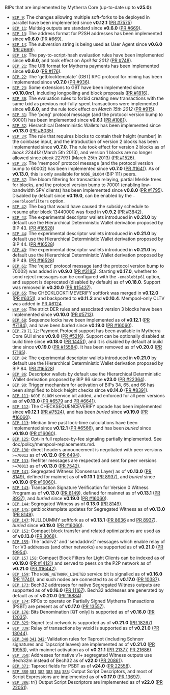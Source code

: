 BIPs that are implemented by Mytherra Core (up-to-date up to **v25.0**):

* [`BIP 9`](https://github.com/mytherra/bips/blob/master/bip-0009.mediawiki): The changes allowing multiple soft-forks to be deployed in parallel have been implemented since **v0.12.1**  ([PR #7575](https://github.com/mytherra/mytherra/pull/7575))
* [`BIP 11`](https://github.com/mytherra/bips/blob/master/bip-0011.mediawiki): Multisig outputs are standard since **v0.6.0** ([PR #669](https://github.com/mytherra/mytherra/pull/669)).
* [`BIP 13`](https://github.com/mytherra/bips/blob/master/bip-0013.mediawiki): The address format for P2SH addresses has been implemented since **v0.6.0** ([PR #669](https://github.com/mytherra/mytherra/pull/669)).
* [`BIP 14`](https://github.com/mytherra/bips/blob/master/bip-0014.mediawiki): The subversion string is being used as User Agent since **v0.6.0** ([PR #669](https://github.com/mytherra/mytherra/pull/669)).
* [`BIP 16`](https://github.com/mytherra/bips/blob/master/bip-0016.mediawiki): The pay-to-script-hash evaluation rules have been implemented since **v0.6.0**, and took effect on *April 1st 2012* ([PR #748](https://github.com/mytherra/mytherra/pull/748)).
* [`BIP 21`](https://github.com/mytherra/bips/blob/master/bip-0021.mediawiki): The URI format for Mytherra payments has been implemented since **v0.6.0** ([PR #176](https://github.com/mytherra/mytherra/pull/176)).
* [`BIP 22`](https://github.com/mytherra/bips/blob/master/bip-0022.mediawiki): The 'getblocktemplate' (GBT) RPC protocol for mining has been implemented since **v0.7.0** ([PR #936](https://github.com/mytherra/mytherra/pull/936)).
* [`BIP 23`](https://github.com/mytherra/bips/blob/master/bip-0023.mediawiki): Some extensions to GBT have been implemented since **v0.10.0rc1**, including longpolling and block proposals ([PR #1816](https://github.com/mytherra/mytherra/pull/1816)).
* [`BIP 30`](https://github.com/mytherra/bips/blob/master/bip-0030.mediawiki): The evaluation rules to forbid creating new transactions with the same txid as previous not-fully-spent transactions were implemented since **v0.6.0**, and the rule took effect on *March 15th 2012* ([PR #915](https://github.com/mytherra/mytherra/pull/915)).
* [`BIP 31`](https://github.com/mytherra/bips/blob/master/bip-0031.mediawiki): The 'pong' protocol message (and the protocol version bump to 60001) has been implemented since **v0.6.1** ([PR #1081](https://github.com/mytherra/mytherra/pull/1081)).
* [`BIP 32`](https://github.com/mytherra/bips/blob/master/bip-0032.mediawiki): Hierarchical Deterministic Wallets has been implemented since **v0.13.0** ([PR #8035](https://github.com/mytherra/mytherra/pull/8035)).
* [`BIP 34`](https://github.com/mytherra/bips/blob/master/bip-0034.mediawiki): The rule that requires blocks to contain their height (number) in the coinbase input, and the introduction of version 2 blocks has been implemented since **v0.7.0**. The rule took effect for version 2 blocks as of *block 224413* (March 5th 2013), and version 1 blocks are no longer allowed since *block 227931* (March 25th 2013) ([PR #1526](https://github.com/mytherra/mytherra/pull/1526)).
* [`BIP 35`](https://github.com/mytherra/bips/blob/master/bip-0035.mediawiki): The 'mempool' protocol message (and the protocol version bump to 60002) has been implemented since **v0.7.0** ([PR #1641](https://github.com/mytherra/mytherra/pull/1641)). As of **v0.13.0**, this is only available for `NODE_BLOOM` (BIP 111) peers.
* [`BIP 37`](https://github.com/mytherra/bips/blob/master/bip-0037.mediawiki): The bloom filtering for transaction relaying, partial Merkle trees for blocks, and the protocol version bump to 70001 (enabling low-bandwidth SPV clients) has been implemented since **v0.8.0** ([PR #1795](https://github.com/mytherra/mytherra/pull/1795)). Disabled by default since **v0.19.0**, can be enabled by the `-peerbloomfilters` option.
* [`BIP 42`](https://github.com/mytherra/bips/blob/master/bip-0042.mediawiki): The bug that would have caused the subsidy schedule to resume after block 13440000 was fixed in **v0.9.2** ([PR #3842](https://github.com/mytherra/mytherra/pull/3842)).
* [`BIP 43`](https://github.com/mytherra/bips/blob/master/bip-0043.mediawiki): The experimental descriptor wallets introduced in **v0.21.0** by default use the Hierarchical Deterministic Wallet derivation proposed by BIP 43. ([PR #16528](https://github.com/mytherra/mytherra/pull/16528))
* [`BIP 44`](https://github.com/mytherra/bips/blob/master/bip-0044.mediawiki): The experimental descriptor wallets introduced in **v0.21.0** by default use the Hierarchical Deterministic Wallet derivation proposed by BIP 44. ([PR #16528](https://github.com/mytherra/mytherra/pull/16528))
* [`BIP 49`](https://github.com/mytherra/bips/blob/master/bip-0049.mediawiki): The experimental descriptor wallets introduced in **v0.21.0** by default use the Hierarchical Deterministic Wallet derivation proposed by BIP 49. ([PR #16528](https://github.com/mytherra/mytherra/pull/16528))
* [`BIP 61`](https://github.com/mytherra/bips/blob/master/bip-0061.mediawiki): The 'reject' protocol message (and the protocol version bump to 70002) was added in **v0.9.0** ([PR #3185](https://github.com/mytherra/mytherra/pull/3185)). Starting **v0.17.0**, whether to send reject messages can be configured with the `-enablebip61` option, and support is deprecated (disabled by default) as of **v0.18.0**. Support was removed in **v0.20.0** ([PR #15437](https://github.com/mytherra/mytherra/pull/15437)).
* [`BIP 65`](https://github.com/mytherra/bips/blob/master/bip-0065.mediawiki): The CHECKLOCKTIMEVERIFY softfork was merged in **v0.12.0** ([PR #6351](https://github.com/mytherra/mytherra/pull/6351)), and backported to **v0.11.2** and **v0.10.4**. Mempool-only CLTV was added in [PR #6124](https://github.com/mytherra/mytherra/pull/6124).
* [`BIP 66`](https://github.com/mytherra/bips/blob/master/bip-0066.mediawiki): The strict DER rules and associated version 3 blocks have been implemented since **v0.10.0** ([PR #5713](https://github.com/mytherra/mytherra/pull/5713)).
* [`BIP 68`](https://github.com/mytherra/bips/blob/master/bip-0068.mediawiki): Sequence locks have been implemented as of **v0.12.1**  ([PR #7184](https://github.com/mytherra/mytherra/pull/7184)), and have been *buried* since **v0.19.0** ([PR #16060](https://github.com/mytherra/mytherra/pull/16060)).
* [`BIP 70`](https://github.com/mytherra/bips/blob/master/bip-0070.mediawiki) [`71`](https://github.com/mytherra/bips/blob/master/bip-0071.mediawiki) [`72`](https://github.com/mytherra/bips/blob/master/bip-0072.mediawiki):
  Payment Protocol support has been available in Mytherra Core GUI since **v0.9.0** ([PR #5216](https://github.com/mytherra/mytherra/pull/5216)).
  Support can be optionally disabled at build time since **v0.18.0** ([PR 14451](https://github.com/mytherra/mytherra/pull/14451)),
  and it is disabled by default at build time since **v0.19.0** ([PR #15584](https://github.com/mytherra/mytherra/pull/15584)).
  It has been removed as of **v0.20.0** ([PR 17165](https://github.com/mytherra/mytherra/pull/17165)).
* [`BIP 84`](https://github.com/mytherra/bips/blob/master/bip-0084.mediawiki): The experimental descriptor wallets introduced in **v0.21.0** by default use the Hierarchical Deterministic Wallet derivation proposed by BIP 84. ([PR #16528](https://github.com/mytherra/mytherra/pull/16528))
* [`BIP 86`](https://github.com/mytherra/bips/blob/master/bip-0086.mediawiki): Descriptor wallets by default use the Hierarchical Deterministic Wallet derivation proposed by BIP 86 since **v23.0** ([PR #22364](https://github.com/mytherra/mytherra/pull/22364)).
* [`BIP 90`](https://github.com/mytherra/bips/blob/master/bip-0090.mediawiki): Trigger mechanism for activation of BIPs 34, 65, and 66 has been simplified to block height checks since **v0.14.0** ([PR #8391](https://github.com/mytherra/mytherra/pull/8391)).
* [`BIP 111`](https://github.com/mytherra/bips/blob/master/bip-0111.mediawiki): `NODE_BLOOM` service bit added, and enforced for all peer versions as of **v0.13.0** ([PR #6579](https://github.com/mytherra/mytherra/pull/6579) and [PR #6641](https://github.com/mytherra/mytherra/pull/6641)).
* [`BIP 112`](https://github.com/mytherra/bips/blob/master/bip-0112.mediawiki): The CHECKSEQUENCEVERIFY opcode has been implemented since **v0.12.1** ([PR #7524](https://github.com/mytherra/mytherra/pull/7524)), and has been *buried* since **v0.19.0** ([PR #16060](https://github.com/mytherra/mytherra/pull/16060)).
* [`BIP 113`](https://github.com/mytherra/bips/blob/master/bip-0113.mediawiki): Median time past lock-time calculations have been implemented since **v0.12.1** ([PR #6566](https://github.com/mytherra/mytherra/pull/6566)), and has been *buried* since **v0.19.0** ([PR #16060](https://github.com/mytherra/mytherra/pull/16060)).
* [`BIP 125`](https://github.com/mytherra/bips/blob/master/bip-0125.mediawiki): Opt-in full replace-by-fee signaling partially implemented. See doc/policy/mempool-replacements.md.
* [`BIP 130`](https://github.com/mytherra/bips/blob/master/bip-0130.mediawiki): direct headers announcement is negotiated with peer versions `>=70012` as of **v0.12.0** ([PR 6494](https://github.com/mytherra/mytherra/pull/6494)).
* [`BIP 133`](https://github.com/mytherra/bips/blob/master/bip-0133.mediawiki): feefilter messages are respected and sent for peer versions `>=70013` as of **v0.13.0** ([PR 7542](https://github.com/mytherra/mytherra/pull/7542)).
* [`BIP 141`](https://github.com/mytherra/bips/blob/master/bip-0141.mediawiki): Segregated Witness (Consensus Layer) as of **v0.13.0** ([PR 8149](https://github.com/mytherra/mytherra/pull/8149)), defined for mainnet as of **v0.13.1** ([PR 8937](https://github.com/mytherra/mytherra/pull/8937)), and *buried* since **v0.19.0** ([PR #16060](https://github.com/mytherra/mytherra/pull/16060)).
* [`BIP 143`](https://github.com/mytherra/bips/blob/master/bip-0143.mediawiki): Transaction Signature Verification for Version 0 Witness Program as of **v0.13.0** ([PR 8149](https://github.com/mytherra/mytherra/pull/8149)), defined for mainnet as of **v0.13.1** ([PR 8937](https://github.com/mytherra/mytherra/pull/8937)), and *buried* since **v0.19.0** ([PR #16060](https://github.com/mytherra/mytherra/pull/16060)).
* [`BIP 144`](https://github.com/mytherra/bips/blob/master/bip-0144.mediawiki): Segregated Witness as of **0.13.0** ([PR 8149](https://github.com/mytherra/mytherra/pull/8149)).
* [`BIP 145`](https://github.com/mytherra/bips/blob/master/bip-0145.mediawiki): getblocktemplate updates for Segregated Witness as of **v0.13.0** ([PR 8149](https://github.com/mytherra/mytherra/pull/8149)).
* [`BIP 147`](https://github.com/mytherra/bips/blob/master/bip-0147.mediawiki): NULLDUMMY softfork as of **v0.13.1** ([PR 8636](https://github.com/mytherra/mytherra/pull/8636) and [PR 8937](https://github.com/mytherra/mytherra/pull/8937)), *buried* since **v0.19.0** ([PR #16060](https://github.com/mytherra/mytherra/pull/16060)).
* [`BIP 152`](https://github.com/mytherra/bips/blob/master/bip-0152.mediawiki): Compact block transfer and related optimizations are used as of **v0.13.0** ([PR 8068](https://github.com/mytherra/mytherra/pull/8068)).
* [`BIP 155`](https://github.com/mytherra/bips/blob/master/bip-0155.mediawiki): The 'addrv2' and 'sendaddrv2' messages which enable relay of Tor V3 addresses (and other networks) are supported as of **v0.21.0** ([PR 19954](https://github.com/mytherra/mytherra/pull/19954)).
* [`BIP 157`](https://github.com/mytherra/bips/blob/master/bip-0157.mediawiki)
  [`158`](https://github.com/mytherra/bips/blob/master/bip-0158.mediawiki): Compact Block Filters for Light Clients can be indexed as of **v0.19.0** ([PR #14121](https://github.com/mytherra/mytherra/pull/14121)) and served to peers on the P2P network as of **v0.21.0** ([PR #16442](https://github.com/mytherra/mytherra/pull/16442)).
* [`BIP 159`](https://github.com/mytherra/bips/blob/master/bip-0159.mediawiki): The `NODE_NETWORK_LIMITED` service bit is signalled as of **v0.16.0** ([PR 11740](https://github.com/mytherra/mytherra/pull/11740)), and such nodes are connected to as of **v0.17.0** ([PR 10387](https://github.com/mytherra/mytherra/pull/10387)).
* [`BIP 173`](https://github.com/mytherra/bips/blob/master/bip-0173.mediawiki): Bech32 addresses for native Segregated Witness outputs are supported as of **v0.16.0** ([PR 11167](https://github.com/mytherra/mytherra/pull/11167)). Bech32 addresses are generated by default as of **v0.20.0** ([PR 16884](https://github.com/mytherra/mytherra/pull/16884)).
* [`BIP 174`](https://github.com/mytherra/bips/blob/master/bip-0174.mediawiki): RPCs to operate on Partially Signed Mytherra Transactions (PSBT) are present as of **v0.17.0** ([PR 13557](https://github.com/mytherra/mytherra/pull/13557)).
* [`BIP 176`](https://github.com/mytherra/bips/blob/master/bip-0176.mediawiki): Bits Denomination [QT only] is supported as of **v0.16.0** ([PR 12035](https://github.com/mytherra/mytherra/pull/12035)).
* [`BIP 325`](https://github.com/mytherra/bips/blob/master/bip-0325.mediawiki): Signet test network is supported as of **v0.21.0** ([PR 18267](https://github.com/mytherra/mytherra/pull/18267)).
* [`BIP 339`](https://github.com/mytherra/bips/blob/master/bip-0339.mediawiki): Relay of transactions by wtxid is supported as of **v0.21.0** ([PR 18044](https://github.com/mytherra/mytherra/pull/18044)).
* [`BIP 340`](https://github.com/mytherra/bips/blob/master/bip-0340.mediawiki)
  [`341`](https://github.com/mytherra/bips/blob/master/bip-0341.mediawiki)
  [`342`](https://github.com/mytherra/bips/blob/master/bip-0342.mediawiki):
  Validation rules for Taproot (including Schnorr signatures and Tapscript
  leaves) are implemented as of **v0.21.0** ([PR 19953](https://github.com/mytherra/mytherra/pull/19953)),
  with mainnet activation as of **v0.21.1** ([PR 21377](https://github.com/mytherra/mytherra/pull/21377),
  [PR 21686](https://github.com/mytherra/mytherra/pull/21686)).
* [`BIP 350`](https://github.com/mytherra/bips/blob/master/bip-0350.mediawiki): Addresses for native v1+ segregated Witness outputs use Bech32m instead of Bech32 as of **v22.0** ([PR 20861](https://github.com/mytherra/mytherra/pull/20861)).
* [`BIP 371`](https://github.com/mytherra/bips/blob/master/bip-0371.mediawiki): Taproot fields for PSBT as of **v24.0** ([PR 22558](https://github.com/mytherra/mytherra/pull/22558)).
* [`BIP 380`](https://github.com/mytherra/bips/blob/master/bip-0380.mediawiki)
  [`381`](https://github.com/mytherra/bips/blob/master/bip-0381.mediawiki)
  [`382`](https://github.com/mytherra/bips/blob/master/bip-0382.mediawiki)
  [`383`](https://github.com/mytherra/bips/blob/master/bip-0383.mediawiki)
  [`384`](https://github.com/mytherra/bips/blob/master/bip-0384.mediawiki)
  [`385`](https://github.com/mytherra/bips/blob/master/bip-0385.mediawiki):
  Output Script Descriptors, and most of Script Expressions are implemented as of **v0.17.0** ([PR 13697](https://github.com/mytherra/mytherra/pull/13697)).
* [`BIP 386`](https://github.com/mytherra/bips/blob/master/bip-0386.mediawiki): tr() Output Script Descriptors are implemented as of **v22.0** ([PR 22051](https://github.com/mytherra/mytherra/pull/22051)).
